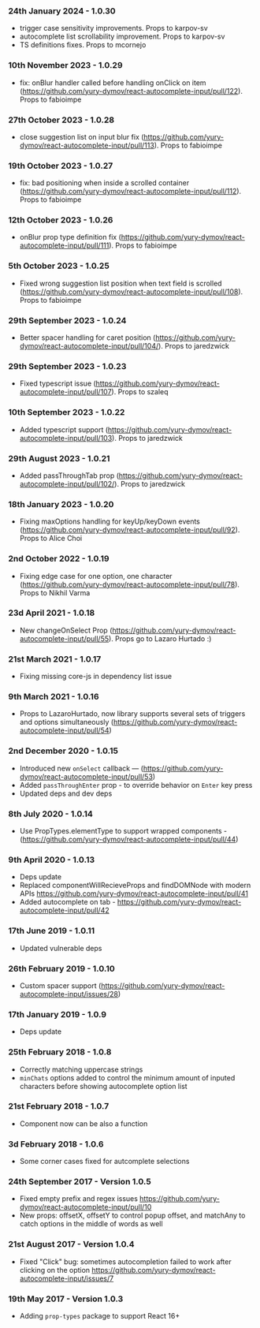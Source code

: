 ### 24th January 2024 - 1.0.30
- trigger case sensitivity improvements. Props to karpov-sv
- autocomplete list scrollability improvement. Props to karpov-sv
- TS definitions fixes. Props to mcornejo

### 10th November 2023 - 1.0.29
- fix: onBlur handler called before handling onClick on item (https://github.com/yury-dymov/react-autocomplete-input/pull/122). Props to fabioimpe

### 27th October 2023 - 1.0.28
- close suggestion list on input blur fix (https://github.com/yury-dymov/react-autocomplete-input/pull/113). Props to fabioimpe

### 19th October 2023 - 1.0.27
- fix: bad positioning when inside a scrolled container (https://github.com/yury-dymov/react-autocomplete-input/pull/112). Props to fabioimpe 

### 12th October 2023 - 1.0.26
- onBlur prop type definition fix (https://github.com/yury-dymov/react-autocomplete-input/pull/111). Props to fabioimpe

### 5th October 2023 - 1.0.25
- Fixed wrong suggestion list position when text field is scrolled (https://github.com/yury-dymov/react-autocomplete-input/pull/108). Props to fabioimpe

### 29th September 2023 - 1.0.24
- Better spacer handling for caret position (https://github.com/yury-dymov/react-autocomplete-input/pull/104/). Props to jaredzwick

### 29th September 2023 - 1.0.23
- Fixed typescript issue (https://github.com/yury-dymov/react-autocomplete-input/pull/107). Props to szaleq 

### 10th September 2023 - 1.0.22
- Added typescript support (https://github.com/yury-dymov/react-autocomplete-input/pull/103). Props to jaredzwick

### 29th August 2023 - 1.0.21
- Added passThroughTab prop (https://github.com/yury-dymov/react-autocomplete-input/pull/102/). Props to jaredzwick

### 18th January 2023 - 1.0.20
- Fixing maxOptions handling for keyUp/keyDown events (https://github.com/yury-dymov/react-autocomplete-input/pull/92). Props to Alice Choi 

### 2nd October 2022 - 1.0.19
- Fixing edge case for one option, one character (https://github.com/yury-dymov/react-autocomplete-input/pull/78). Props to Nikhil Varma

### 23d April 2021 - 1.0.18
- New changeOnSelect Prop (https://github.com/yury-dymov/react-autocomplete-input/pull/55). Props go to Lazaro Hurtado :)

### 21st March 2021 - 1.0.17
- Fixing missing core-js in dependency list issue

### 9th March 2021 - 1.0.16
- Props to LazaroHurtado, now library supports several sets of triggers and options simultaneously (https://github.com/yury-dymov/react-autocomplete-input/pull/54)

### 2nd December 2020 - 1.0.15
- Introduced new `onSelect` callback — (https://github.com/yury-dymov/react-autocomplete-input/pull/53)
- Added `passThroughEnter` prop - to override behavior on `Enter` key press
- Updated deps and dev deps

### 8th July 2020 - 1.0.14
- Use PropTypes.elementType to support wrapped components - (https://github.com/yury-dymov/react-autocomplete-input/pull/44)

### 9th April 2020 - 1.0.13
- Deps update
- Replaced componentWillRecieveProps and findDOMNode with modern APIs https://github.com/yury-dymov/react-autocomplete-input/pull/41
- Added autocomplete on tab - https://github.com/yury-dymov/react-autocomplete-input/pull/42

### 17th June 2019 - 1.0.11
- Updated vulnerable deps

### 26th February 2019 - 1.0.10
- Custom spacer support (https://github.com/yury-dymov/react-autocomplete-input/issues/28)

### 17th January 2019 - 1.0.9
- Deps update

### 25th February 2018 - 1.0.8
- Correctly matching uppercase strings
- `minChats` options added to control the minimum amount of inputed characters before showing autocomplete option list

### 21st February 2018 - 1.0.7
- Component now can be also a function

### 3d February 2018 - 1.0.6
- Some corner cases fixed for autcomplete selections

### 24th September 2017 - Version 1.0.5
- Fixed empty prefix and regex issues https://github.com/yury-dymov/react-autocomplete-input/pull/10
- New props: offsetX, offsetY to control popup offset, and matchAny to catch options in the middle of words as well

### 21st August 2017 - Version 1.0.4
- Fixed "Click" bug: sometimes autocompletion failed to work after clicking on the option https://github.com/yury-dymov/react-autocomplete-input/issues/7

### 19th May 2017 - Version 1.0.3
- Adding `prop-types` package to support React 16+
